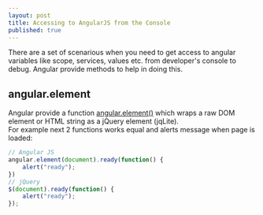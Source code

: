 ```yaml
---
layout: post
title: Accessing to AngularJS from the Console
published: true
---
```



There are a set of scenarious when you need to get access to angular variables like scope, services, values etc. from developer's console to debug. 
Angular provide methods to help in doing this.

## angular.element
Angular provide a function [angular.element()](https://docs.angularjs.org/api/ng/function/angular.element) which wraps a raw DOM element or HTML string as a jQuery element (jqLite).  
For example next 2 functions works equal and alerts message when page is loaded:

```javascript
// Angular JS
angular.element(document).ready(function() {
	alert("ready");
})
// jQuery
$(document).ready(function() {
	alert("ready");
});
```